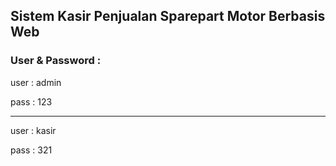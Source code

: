 ## Sistem Kasir Penjualan Sparepart Motor Berbasis Web

### User & Password :

user : admin

pass : 123

---------

user : kasir

pass : 321
